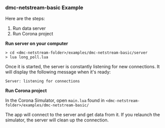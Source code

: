 

### dmc-netstream-basic Example ###

Here are the steps:

1. Run data server
1. Run Corona project


**Run server on your computer**

```shell
> cd <dmc-netstream-folder>/examples/dmc-netstream-basic/server
> lua long_poll.lua
```

Once it is started, the server is constantly listening for new connections. It will display the following message when it's ready:

```
Server: listening for connections
```


**Run Corona project**

In the Corona Simulator, open `main.lua` found in `<dmc-netstream-folder>/examples/dmc-netstream-basic/`

The app will connect to the server and get data from it. If you relaunch the simulator, the server will clean up the connection.


